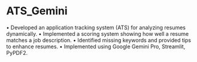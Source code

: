 # ATS_Gemini
•	Developed an application tracking system (ATS) for analyzing resumes dynamically. 
•	Implemented a scoring system showing how well a resume matches a job description.
•	Identified missing keywords and provided tips to enhance resumes.
•	Implemented using Google Gemini Pro, Streamlit, PyPDF2. 
